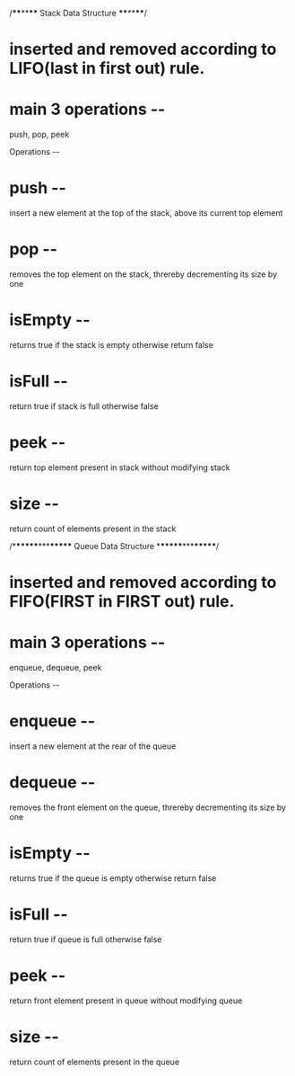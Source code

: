 /****\*\*****\*\*****\*\***** Stack Data Structure ****\*\*****\*\*****\*\*****/

# inserted and removed according to LIFO(last in first out) rule.

# main 3 operations --

push, pop, peek

Operations --

# push --

insert a new element at the top of the stack, above its current top element

# pop --

removes the top element on the stack, threreby decrementing its size by one

# isEmpty --

returns true if the stack is empty otherwise return false

# isFull --

return true if stack is full otherwise false

# peek --

return top element present in stack without modifying stack

# size --

return count of elements present in the stack

/\***\*\*\*\*\***\*\*\***\*\*\*\*\*** Queue Data Structure \***\*\*\*\*\***\*\*\***\*\*\*\*\***/

# inserted and removed according to FIFO(FIRST in FIRST out) rule.

# main 3 operations --

enqueue, dequeue, peek

Operations --

# enqueue --

insert a new element at the rear of the queue

# dequeue --

removes the front element on the queue, threreby decrementing its size by one

# isEmpty --

returns true if the queue is empty otherwise return false

# isFull --

return true if queue is full otherwise false

# peek --

return front element present in queue without modifying queue

# size --

return count of elements present in the queue
